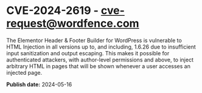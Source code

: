 # CVE-2024-2619 - cve-request@wordfence.com

The Elementor Header & Footer Builder for WordPress is vulnerable to HTML Injection in all versions up to, and including, 1.6.26 due to insufficient input sanitization and output escaping. This makes it possible for authenticated attackers, with author-level permissions and above, to inject arbitrary HTML in pages that will be shown whenever a user accesses an injected page.

**Publish date:** 2024-05-16

